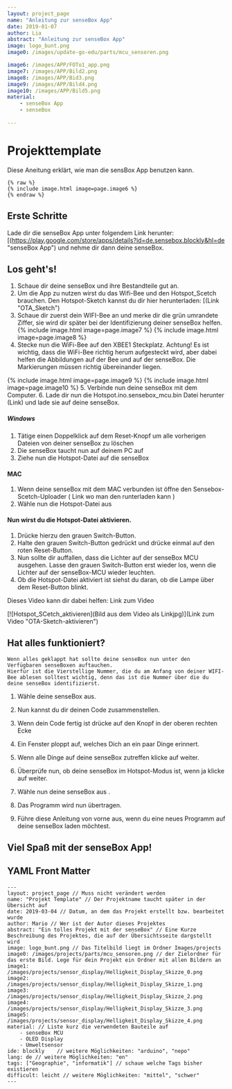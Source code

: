 ```yaml
---
layout: project_page
name: "Anleitung zur senseBox App"
date: 2019-01-07
author: Lia
abstract: "Anleitung zur senseBox App"
image: logo_bunt.png
image0: /images/update-go-edu/parts/mcu_sensoren.png

image6: /images/APP/FOTo1_app.png
image7: /images/APP/Bild2.png
image8: /images/APP/Bid3.png
image9: /images/APP/Bild4.png
image10: /images/APP/Bild5.png
material:
    - senseBox App
    - senseBox
    
---
```

# Projekttemplate
Diese Aneitung erklärt, wie man die sensBox App benutzen kann.
```
{% raw %}
{% include image.html image=page.image6 %}
{% endraw %}
``` 


## Erste Schritte
Lade dir die senseBox App unter folgendem Link herunter:
[(https://play.google.com/store/apps/details?id=de.sensebox.blockly&hl=de "senseBox App") und nehme dir dann deine senseBox.


## Los geht's!

1.	Schaue dir deine senseBox und ihre Bestandteile gut an.
2.	Um die App zu nutzen wirst du das Wifi-Bee und den Hotspot_Scetch brauchen. Den Hotspot-Sketch kannst du dir hier herunterladen: [(Link "OTA_Sketch")
3.	Schaue dir zuerst dein WIFI-Bee an und merke dir die grün umrandete Ziffer, sie wird dir später bei der Identifizierung deiner senseBox helfen.
{% include image.html image=page.image7 %}
{% include image.html image=page.image8 %}
4.  Stecke nun die WiFi-Bee auf den XBEE1 Steckplatz.
Achtung!
Es ist wichtig, dass die WiFi-Bee richtig herum aufgesteckt wird, aber dabei helfen die
Abbildungen auf der Bee und auf der senseBox. Die Markierungen müssen richtig
übereinander liegen.

{% include image.html image=page.image9 %}
{% include image.html image=page.image10 %}
5.  Verbinde nun deine senseBox mit dem Computer.
6.  Lade dir nun die Hotspot.ino.sensebox_mcu.bin Datei herunter (Link) und lade sie auf
deine senseBox.

##### Windows
1.	Tätige einen Doppelklick auf dem Reset-Knopf um alle vorherigen Dateien von deiner senseBox zu löschen
2.	Die senseBox taucht nun auf deinem PC auf
3.	Ziehe nun die Hotspot-Datei auf die senseBox

#### MAC 
1.	Wenn deine senseBox mit dem MAC verbunden ist öffne den Sensebox-Scetch-Uploader ( Link wo man den runterladen kann )
2.	Wähle nun die Hotspot-Datei aus 


#### Nun wirst du die Hotspot-Datei aktivieren. 
1.	Drücke hierzu den grauen Switch-Button.
2.	Halte den grauen Switch-Button gedrückt und drücke einmal auf den roten Reset-Button.
3.	Nun sollte dir auffallen, dass die Lichter auf der senseBox MCU ausgehen. Lasse den grauen Switch-Button erst wieder los, wenn die Lichter auf der senseBox-MCU wieder leuchten.
4.	Ob die Hotspot-Datei aktiviert ist siehst du daran, ob die Lampe über dem Reset-Button blinkt.

Dieses Video kann dir dabei helfen: Link zum Video

[![Hotspot_SCetch_aktivieren](Bild aus dem Video als Linkjpg)](Link zum Video "OTA-Sketch-aktivieren")

## Hat alles funktioniert?

	Wenn alles geklappt hat sollte deine senseBox nun unter den Verfügbaren senseBoxen auftauchen. 
	Hierfür ist die Vierstellige Nummer, die du am Anfang von deiner WIFI-Bee ablesen solltest wichtig, denn das ist die Nummer über die du deine senseBox identifizierst.

1.	Wähle deine senseBox aus.


2.	Nun kannst du dir deinen Code zusammenstellen.

3.	Wenn dein Code fertig ist drücke auf den Knopf in der oberen rechten Ecke

4.	Ein Fenster ploppt auf, welches Dich an ein paar Dinge erinnert. 
5.	Wenn alle Dinge auf deine senseBox zutreffen klicke auf weiter.
6.	Überprüfe nun, ob deine senseBox im Hotspot-Modus ist, wenn ja klicke auf weiter.
7.	Wähle nun deine senseBox aus .

8.	Das Programm wird nun übertragen. 

9.	Führe diese Anleitung von vorne aus, wenn du eine neues Programm auf deine senseBox laden möchtest.

## Viel Spaß mit der senseBox App! 

## YAML Front Matter

```
---
layout: project_page // Muss nicht verändert werden
name: "Projekt Template" // Der Projektname taucht später in der Übersicht auf
date: 2019-03-04 // Datum, an dem das Projekt erstellt bzw. bearbeitet wurde 
author: Mario // Wer ist der Autor dieses Projektes
abstract: "Ein tolles Projekt mit der senseBox" // Eine Kurze Beschreibung des Projektes, die auf der Übersichtsseite dargstellt wird
image: logo_bunt.png // Das Titelbild liegt im Ordner Images/projects
image0: /images/projects/parts/mcu_sensoren.png // der Zielordner für das erste Bild. Lege für dein Projekt ein Ordner mit allen Bildern an
image1: /images/projects/sensor_display/Helligkeit_Display_Skizze_0.png
image2: /images/projects/sensor_display/Helligkeit_Display_Skizze_1.png
image3: /images/projects/sensor_display/Helligkeit_Display_Skizze_2.png
image4: /images/projects/sensor_display/Helligkeit_Display_Skizze_3.png
image5: /images/projects/sensor_display/Helligkeit_Display_Skizze_4.png
material: // Liste kurz die verwendeten Bauteile auf
    - senseBox MCU 
    - OLED Display
    - Umweltsensor
ide: blockly    // weitere Möglichkeiten: "arduino", "nepo"
lang: de // weitere Möglichkeiten: "en"
tags: ["Geographie", "informatik"] // schaue welche Tags bisher existieren
difficult: leicht // weitere Möglichkeiten: "mittel", "schwer"
---
```
